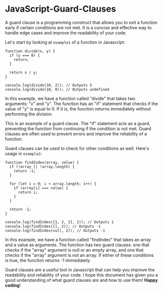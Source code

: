 # JavaScript-Guard-Clauses

A guard clause is a programming construct that allows you to exit a function early if certain conditions are not met. It is a concise and effective way to handle edge cases and improve the readability of your code.

Let's start by looking at `example1` of a function in Javascript:

```
function divide(x, y) {
  if (y === 0) {
    return;
  }

  return x / y;
}

console.log(divide(10, 2)); // Outputs 5
console.log(divide(10, 0)); // Outputs undefined
```

In this example, we have a function called "divide" that takes two arguments: "x" and "y". The function has an "if" statement that checks if the value of "y" is equal to 0. If it is, the function returns immediately without performing the division.

This is an example of a guard clause. The "if" statement acts as a guard, preventing the function from continuing if the condition is not met. Guard clauses are often used to prevent errors and improve the reliability of a function.

Guard clauses can be used to check for other conditions as well. Here's usage in `example2`:

```
function findIndex(array, value) {
  if (!array || !array.length) {
    return -1;
  }

  for (let i = 0; i < array.length; i++) {
    if (array[i] === value) {
      return i;
    }
  }

  return -1;
}

console.log(findIndex([1, 2, 3], 2)); // Outputs 1
console.log(findIndex([], 2)); // Outputs -1
console.log(findIndex(null, 2)); // Outputs -1
```

In this example, we have a function called "findIndex" that takes an array and a value as arguments. The function has two guard clauses: one that checks if the "array" argument is null or an empty array, and one that checks if the "array" argument is not an array. If either of these conditions is true, the function returns -1 immediately.

Guard clauses are a useful tool in Javascript that can help you improve the readability and reliability of your code. I hope this document has given you a good understanding of what guard clauses are and how to use them! **Happy coding**!


